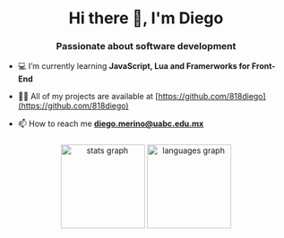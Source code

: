 ### <h1 align="center">Hi there 👋, I'm Diego</h1>
<h3 align="center">Passionate about software development</h3>

- 💻 I’m currently learning **JavaScript, Lua and Framerworks for Front-End**

- 👨‍💻 All of my projects are available at [https://github.com/818diego](https://github.com/818diego)

- 📫 How to reach me **diego.merino@uabc.edu.mx**

###

<div align="center">
  <img src="https://github-readme-stats.vercel.app/api?username=818diego&hide_title=false&hide_rank=false&show_icons=true&include_all_commits=true&count_private=true&disable_animations=false&theme=dracula&locale=en&hide_border=false&bg_color=0d1117&text_color=58a6ff&title_color=58a6ff&icon_color=1f6feb" height="150" alt="stats graph"  />
  <img src="https://github-readme-stats.vercel.app/api/top-langs?username=818diego&locale=en&hide_title=false&layout=compact&card_width=320&langs_count=5&theme=dracula&hide_border=false&bg_color=0d1117&text_color=58a6ff&title_color=58a6ff&icon_color=1f6feb" height="150" alt="languages graph"  />
</div>

